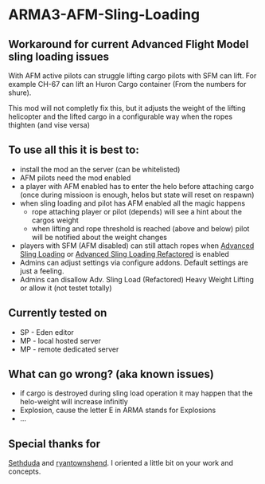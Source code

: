 # ARMA3-AFM-Sling-Loading
## Workaround for current Advanced Flight Model sling loading issues

With AFM active pilots can struggle lifting cargo pilots with SFM can lift. For example CH-67 can lift an Huron Cargo container (From the numbers for shure).

This mod will not completly fix this, but it adjusts the weight of the lifting helicopter and the lifted cargo in a configurable way when the ropes thighten (and vise versa)

## To use all this it is best to:
  * install the mod an the server (can be whitelisted)
  * AFM pilots need the mod enabled
  * a player with AFM enabled has to enter the helo before attaching cargo (once during missioon is enough, helos but state will reset on respawn)
  * when sling loading and pilot has AFM enabled all the magic happens
    * rope attaching player or pilot (depends) will see a hint about the cargos weight
    * when lifting and rope threshold is reached (above and below) pilot will be notified about the weight changes
  * players with SFM (AFM disabled) can still attach ropes when [Advanced Sling Loading](https://steamcommunity.com/sharedfiles/filedetails/?id=615007497) or [Advanced Sling Loading Refactored](https://steamcommunity.com/sharedfiles/filedetails/?id=2800112936) is enabled
  * Admins can adjust settings via configure addons. Default settings are just a feeling.
  * Admins can disallow Adv. Sling Load (Refactored) Heavy Weight Lifting or allow it (not testet totally)

## Currently tested on
  * SP - Eden editor
  * MP - local hosted server
  * MP - remote dedicated server

## What can go wrong? (aka known issues)
  * if cargo is destroyed during sling load operation it may happen that the helo-weight will increase infinitly
  * Explosion, cause the letter E in ARMA stands for Explosions
  * ...

## Special thanks for
  [Sethduda](https://github.com/sethduda) and [ryantownshend](https://github.com/ryantownshend]). I oriented a little bit on your work and concepts.